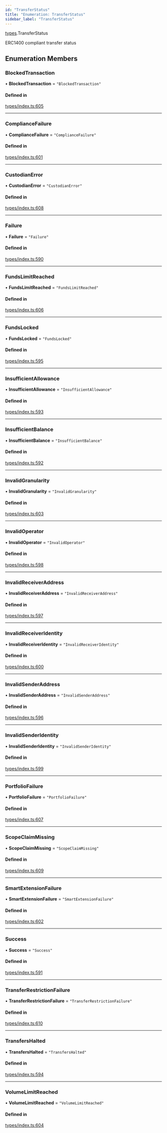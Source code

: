```yaml
---
id: "TransferStatus"
title: "Enumeration: TransferStatus"
sidebar_label: "TransferStatus"
---
```


[types](../../../modules/Types/Types.md).TransferStatus

ERC1400 compliant transfer status

## Enumeration Members

### BlockedTransaction

• **BlockedTransaction** = ``"BlockedTransaction"``

#### Defined in

[types/index.ts:605](https://github.com/PolymeshAssociation/polymesh-sdk/blob/372a67e5d/src/types/index.ts#L605)

___

### ComplianceFailure

• **ComplianceFailure** = ``"ComplianceFailure"``

#### Defined in

[types/index.ts:601](https://github.com/PolymeshAssociation/polymesh-sdk/blob/372a67e5d/src/types/index.ts#L601)

___

### CustodianError

• **CustodianError** = ``"CustodianError"``

#### Defined in

[types/index.ts:608](https://github.com/PolymeshAssociation/polymesh-sdk/blob/372a67e5d/src/types/index.ts#L608)

___

### Failure

• **Failure** = ``"Failure"``

#### Defined in

[types/index.ts:590](https://github.com/PolymeshAssociation/polymesh-sdk/blob/372a67e5d/src/types/index.ts#L590)

___

### FundsLimitReached

• **FundsLimitReached** = ``"FundsLimitReached"``

#### Defined in

[types/index.ts:606](https://github.com/PolymeshAssociation/polymesh-sdk/blob/372a67e5d/src/types/index.ts#L606)

___

### FundsLocked

• **FundsLocked** = ``"FundsLocked"``

#### Defined in

[types/index.ts:595](https://github.com/PolymeshAssociation/polymesh-sdk/blob/372a67e5d/src/types/index.ts#L595)

___

### InsufficientAllowance

• **InsufficientAllowance** = ``"InsufficientAllowance"``

#### Defined in

[types/index.ts:593](https://github.com/PolymeshAssociation/polymesh-sdk/blob/372a67e5d/src/types/index.ts#L593)

___

### InsufficientBalance

• **InsufficientBalance** = ``"InsufficientBalance"``

#### Defined in

[types/index.ts:592](https://github.com/PolymeshAssociation/polymesh-sdk/blob/372a67e5d/src/types/index.ts#L592)

___

### InvalidGranularity

• **InvalidGranularity** = ``"InvalidGranularity"``

#### Defined in

[types/index.ts:603](https://github.com/PolymeshAssociation/polymesh-sdk/blob/372a67e5d/src/types/index.ts#L603)

___

### InvalidOperator

• **InvalidOperator** = ``"InvalidOperator"``

#### Defined in

[types/index.ts:598](https://github.com/PolymeshAssociation/polymesh-sdk/blob/372a67e5d/src/types/index.ts#L598)

___

### InvalidReceiverAddress

• **InvalidReceiverAddress** = ``"InvalidReceiverAddress"``

#### Defined in

[types/index.ts:597](https://github.com/PolymeshAssociation/polymesh-sdk/blob/372a67e5d/src/types/index.ts#L597)

___

### InvalidReceiverIdentity

• **InvalidReceiverIdentity** = ``"InvalidReceiverIdentity"``

#### Defined in

[types/index.ts:600](https://github.com/PolymeshAssociation/polymesh-sdk/blob/372a67e5d/src/types/index.ts#L600)

___

### InvalidSenderAddress

• **InvalidSenderAddress** = ``"InvalidSenderAddress"``

#### Defined in

[types/index.ts:596](https://github.com/PolymeshAssociation/polymesh-sdk/blob/372a67e5d/src/types/index.ts#L596)

___

### InvalidSenderIdentity

• **InvalidSenderIdentity** = ``"InvalidSenderIdentity"``

#### Defined in

[types/index.ts:599](https://github.com/PolymeshAssociation/polymesh-sdk/blob/372a67e5d/src/types/index.ts#L599)

___

### PortfolioFailure

• **PortfolioFailure** = ``"PortfolioFailure"``

#### Defined in

[types/index.ts:607](https://github.com/PolymeshAssociation/polymesh-sdk/blob/372a67e5d/src/types/index.ts#L607)

___

### ScopeClaimMissing

• **ScopeClaimMissing** = ``"ScopeClaimMissing"``

#### Defined in

[types/index.ts:609](https://github.com/PolymeshAssociation/polymesh-sdk/blob/372a67e5d/src/types/index.ts#L609)

___

### SmartExtensionFailure

• **SmartExtensionFailure** = ``"SmartExtensionFailure"``

#### Defined in

[types/index.ts:602](https://github.com/PolymeshAssociation/polymesh-sdk/blob/372a67e5d/src/types/index.ts#L602)

___

### Success

• **Success** = ``"Success"``

#### Defined in

[types/index.ts:591](https://github.com/PolymeshAssociation/polymesh-sdk/blob/372a67e5d/src/types/index.ts#L591)

___

### TransferRestrictionFailure

• **TransferRestrictionFailure** = ``"TransferRestrictionFailure"``

#### Defined in

[types/index.ts:610](https://github.com/PolymeshAssociation/polymesh-sdk/blob/372a67e5d/src/types/index.ts#L610)

___

### TransfersHalted

• **TransfersHalted** = ``"TransfersHalted"``

#### Defined in

[types/index.ts:594](https://github.com/PolymeshAssociation/polymesh-sdk/blob/372a67e5d/src/types/index.ts#L594)

___

### VolumeLimitReached

• **VolumeLimitReached** = ``"VolumeLimitReached"``

#### Defined in

[types/index.ts:604](https://github.com/PolymeshAssociation/polymesh-sdk/blob/372a67e5d/src/types/index.ts#L604)
